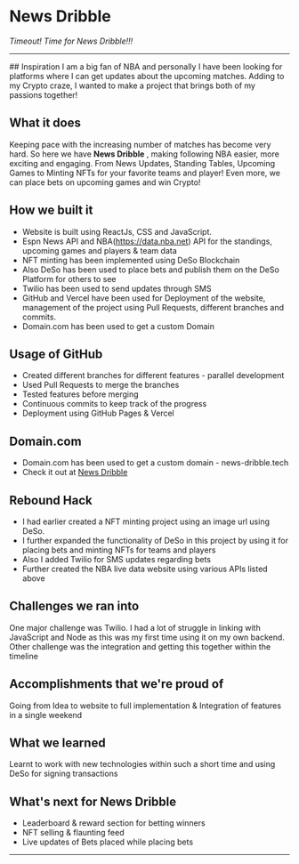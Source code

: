 # News Dribble

_Timeout! Time for News Dribble!!!_

<hr>
## Inspiration
I am a big fan of NBA and personally I have been looking for platforms where I can get updates about the upcoming matches. Adding to my Crypto craze, I wanted to make a project that brings both of my passions together!

## What it does
Keeping pace with the increasing number of matches has become very hard. So here we have **News Dribble** , making following NBA easier, more exciting and engaging. From News Updates, Standing Tables, Upcoming Games to Minting NFTs for your favorite teams and player! Even more, we can place bets on upcoming games and win Crypto!

## How we built it
- Website is built using ReactJs, CSS and JavaScript.
- Espn News API and NBA(https://data.nba.net) API for the standings, upcoming games and players & team data
- NFT minting has been implemented using DeSo Blockchain
- Also DeSo has been used to place bets and publish them on the DeSo Platform for others to see
- Twilio has been used to send updates through SMS
- GitHub and Vercel have been used for Deployment of the website, management of the project using Pull Requests, different branches and commits.
- Domain.com has been used to get a custom Domain

## Usage of GitHub
- Created different branches for different features - parallel development
- Used Pull Requests to merge the branches
- Tested features before merging
- Continuous commits to keep track of the progress
- Deployment using GitHub Pages & Vercel

## Domain.com
- Domain.com has been used to get a custom domain - news-dribble.tech
- Check it out at [News Dribble](https://news-dribble.tech)

## Rebound Hack
- I had earlier created a NFT minting project using an image url using DeSo.
- I further expanded the functionality of DeSo in this project by using it for placing bets and minting NFTs for teams and players
- Also I added Twilio for SMS updates regarding bets
- Further created the NBA live data website using various APIs listed above
  
## Challenges we ran into
One major challenge was Twilio. I had a lot of struggle in linking with JavaScript and Node as this was my first time using it on my own backend. Other challenge was the integration and getting this together within the timeline

## Accomplishments that we're proud of
Going from Idea to website to full implementation & Integration of features in a single weekend

## What we learned
Learnt to work with new technologies within such a short time and using DeSo for signing transactions

## What's next for News Dribble
- Leaderboard & reward section for betting winners
- NFT selling & flaunting feed
- Live updates of Bets placed while placing bets

<hr>

